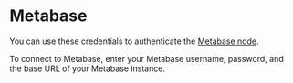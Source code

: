# Metabase

You can use these credentials to authenticate the [Metabase node](/integrations/builtin/app-nodes/n8n-nodes-base.metabase/).

To connect to Metabase, enter your Metabase username, password, and the base URL of your Metabase instance.



